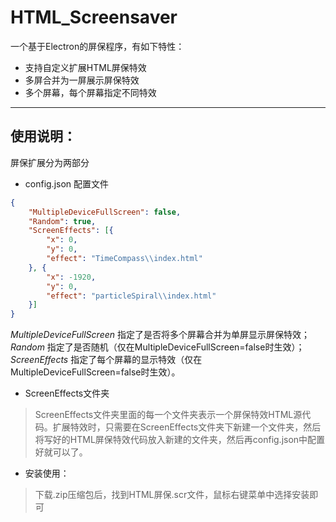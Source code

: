 # HTML_Screensaver
一个基于Electron的屏保程序，有如下特性：
- 支持自定义扩展HTML屏保特效
- 多屏合并为一屏展示屏保特效
- 多个屏幕，每个屏幕指定不同特效

------ 

## 使用说明：
屏保扩展分为两部分
- config.json 配置文件
```json
{
    "MultipleDeviceFullScreen": false,
    "Random": true,
    "ScreenEffects": [{
        "x": 0,
        "y": 0,
        "effect": "TimeCompass\\index.html"
    }, {
        "x": -1920,
        "y": 0,
        "effect": "particleSpiral\\index.html"
    }]
}
```
*MultipleDeviceFullScreen* 指定了是否将多个屏幕合并为单屏显示屏保特效；*Random* 指定了是否随机（仅在MultipleDeviceFullScreen=false时生效）；*ScreenEffects* 指定了每个屏幕的显示特效（仅在MultipleDeviceFullScreen=false时生效）。

- ScreenEffects文件夹
> ScreenEffects文件夹里面的每一个文件夹表示一个屏保特效HTML源代码。扩展特效时，只需要在ScreenEffects文件夹下新建一个文件夹，然后将写好的HTML屏保特效代码放入新建的文件夹，然后再config.json中配置好就可以了。

- 安装使用：
> 下载.zip压缩包后，找到HTML屏保.scr文件，鼠标右键菜单中选择安装即可